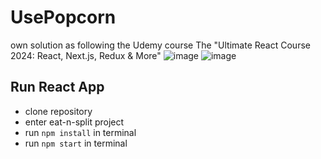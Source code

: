 # UsePopcorn

own solution as following the Udemy course The "Ultimate React Course 2024: React, Next.js, Redux & More"
![image](https://github.com/user-attachments/assets/8bf44b63-3df6-4ab7-9d07-22886d45ed4a)
![image](https://github.com/user-attachments/assets/665b5300-c3ba-4c9e-a5f0-073408246eda)
## Run React App
- clone repository
- enter eat-n-split project
- run `npm install` in terminal
- run `npm start` in terminal

